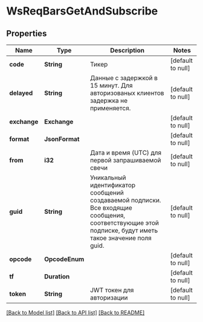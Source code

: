 # WsReqBarsGetAndSubscribe

## Properties
Name | Type | Description | Notes
------------ | ------------- | ------------- | -------------
**code** | **String** | Тикер | [default to null]
**delayed** | **String** | Данные c задержкой в 15 минут. Для авторизованых клиентов задержка не применяется. | [default to null]
**exchange** | **Exchange** |  | [default to null]
**format** | **JsonFormat** |  | [default to null]
**from** | **i32** | Дата и время (UTC) для первой запрашиваемой свечи | [default to null]
**guid** | **String** | Уникальный идентификатор сообщений создаваемой подписки. Все входящие сообщения, соответствующие этой подписке, будут иметь такое значение поля guid. | [default to null]
**opcode** | **OpcodeEnum** |  | [default to null]
**tf** | **Duration** |  | [default to null]
**token** | **String** | JWT токен для авторизации | [default to null]

[[Back to Model list]](../README.md#documentation-for-models) [[Back to API list]](../README.md#documentation-for-api-endpoints) [[Back to README]](../README.md)

